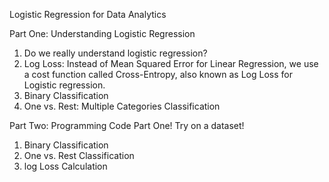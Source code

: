 Logistic Regression for Data Analytics

Part One: Understanding Logistic Regression

1. Do we really understand logistic regression? 
2. Log Loss: Instead of Mean Squared Error for Linear Regression, we use a cost function called Cross-Entropy, also known as Log Loss for Logistic regression. 
3. Binary Classification
4. One vs. Rest: Multiple Categories Classification

Part Two: Programming
Code Part One! Try on a dataset! 

1. Binary Classification
2. One vs. Rest Classification
3. log Loss Calculation
